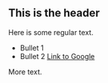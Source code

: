 ## This is the header

Here is some regular text.

 * Bullet 1
 * Bullet 2
 [Link to Google](http://www.google.com)

More text.